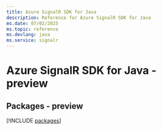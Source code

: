 ```yaml
---
title: Azure SignalR SDK for Java
description: Reference for Azure SignalR SDK for Java
ms.date: 07/02/2025
ms.topic: reference
ms.devlang: java
ms.service: signalr
---
```

# Azure SignalR SDK for Java - preview
## Packages - preview
[!INCLUDE [packages](signalr-index.md)]